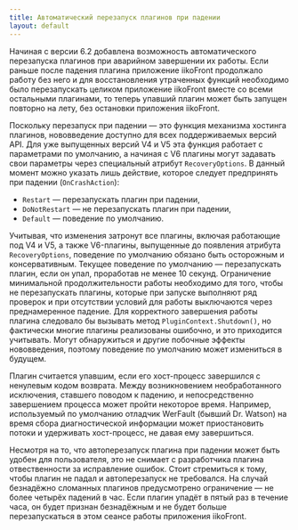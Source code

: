 ```yaml
---
title: Автоматический перезапуск плагинов при падении
layout: default
---
```

Начиная с версии 6.2 добавлена возможность автоматического перезапуска плагинов при аварийном завершении их работы. Если раньше после падения плагина приложение iikoFront продолжало работу без него и для восстановления утраченных функций необходимо было перезапускать целиком приложение iikoFront вместе со всеми остальными плагинами, то теперь упавший плагин может быть запущен повторно на лету, без остановки приложения iikoFront.

Поскольку перезапуск при падении — это функция механизма хостинга плагинов, нововведение доступно для всех поддерживаемых версий API. Для уже выпущенных версий V4 и V5 эта функция работает с параметрами по умолчанию, а начиная с V6 плагины могут задавать свои параметры через специальный атрибут `RecoveryOptions`. В данный момент можно указать лишь действие, которое следует предпринять при падении (`OnCrashAction`):

- `Restart` — перезапускать плагин при падении,
- `DoNotRestart` — не перезапускать плагин при падении,
- `Default` — поведение по умолчанию.

Учитывая, что изменения затронут все плагины, включая работающие под V4 и V5, а также V6-плагины, выпущенные до появления атрибута `RecoveryOptions`, поведение по умолчанию обязано быть осторожным и консервативным. Текущее поведение по умолчанию — перезапускать плагин, если он упал, проработав не менее 10 секунд. Ограничение минимальной продолжительности работы необходимо для того, чтобы не перезапускать плагины, которые при запуске выполняют ряд проверок и при отсутствии условий для работы выключаются через преднамеренное падение. Для корректного завершения работы плагина следовало бы вызывать метод `PluginContext.Shutdown()`, но фактически многие плагины реализованы ошибочно, и это приходится учитывать. Могут обнаружиться и другие побочные эффекты нововведения, поэтому поведение по умолчанию может измениться в будущем.           

Плагин считается упавшим, если его хост-процесс завершился с ненулевым кодом возврата. Между возникновением необработанного исключения, ставшего поводом к падению, и непосредственно завершением процесса может пройти некоторое время. Например, используемый по умолчанию отладчик WerFault (бывший Dr. Watson) на время сбора диагностической информации может приостановить потоки и удерживать хост-процесс, не давая ему завершиться.

Несмотря на то, что автоперезапуск плагина при падении может быть удобен для пользователя, это не снимает с разработчика плагина отвественности за исправление ошибок. Стоит стремиться к тому, чтобы плагин не падал и автоперезапуск не требовался. На случай безнадёжно сломанных плагинов предусмотрено ограничение — не более четырёх падений в час. Если плагин упадёт в пятый раз в течение часа, он будет признан безнадёжным и не будет больше перезапускаться в этом сеансе работы приложения iikoFront.  